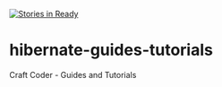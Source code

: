 [![Stories in Ready](https://badge.waffle.io/craft-coder/hibernate-guide-tutorials.png?label=ready&title=Ready)](https://waffle.io/craft-coder/hibernate-guide-tutorials)
# hibernate-guides-tutorials
Craft Coder - Guides and Tutorials
